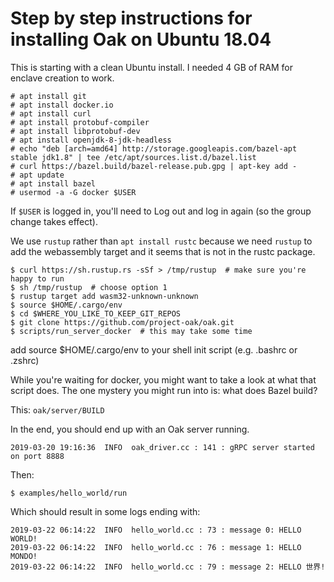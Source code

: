 # Step by step instructions for installing Oak on Ubuntu 18.04

This is starting with a clean Ubuntu install. I needed 4 GB of RAM for enclave
creation to work.

```
# apt install git
# apt install docker.io
# apt install curl
# apt install protobuf-compiler
# apt install libprotobuf-dev
# apt install openjdk-8-jdk-headless
# echo "deb [arch=amd64] http://storage.googleapis.com/bazel-apt stable jdk1.8" | tee /etc/apt/sources.list.d/bazel.list
# curl https://bazel.build/bazel-release.pub.gpg | apt-key add -
# apt update
# apt install bazel
# usermod -a -G docker $USER
```

If `$USER` is logged in, you'll need to Log out and log in again (so the group
change takes effect).

We use `rustup` rather than `apt install rustc` because we need `rustup` to add
the webassembly target and it seems that is not in the rustc package.

```
$ curl https://sh.rustup.rs -sSf > /tmp/rustup  # make sure you're happy to run
$ sh /tmp/rustup  # choose option 1
$ rustup target add wasm32-unknown-unknown
$ source $HOME/.cargo/env
$ cd $WHERE_YOU_LIKE_TO_KEEP_GIT_REPOS
$ git clone https://github.com/project-oak/oak.git
$ scripts/run_server_docker  # this may take some time
```

add source $HOME/.cargo/env to your shell init script (e.g. .bashrc or .zshrc)

While you're waiting for docker, you might want to take a look at what that
script does. The one mystery you might run into is: what does Bazel build?

This: `oak/server/BUILD`

In the end, you should end up with an Oak server running.

```
2019-03-20 19:16:36  INFO  oak_driver.cc : 141 : gRPC server started on port 8888
```

Then:

```
$ examples/hello_world/run
```

Which should result in some logs ending with:

```
2019-03-22 06:14:22  INFO  hello_world.cc : 73 : message 0: HELLO WORLD!
2019-03-22 06:14:22  INFO  hello_world.cc : 76 : message 1: HELLO MONDO!
2019-03-22 06:14:22  INFO  hello_world.cc : 79 : message 2: HELLO 世界!
```
